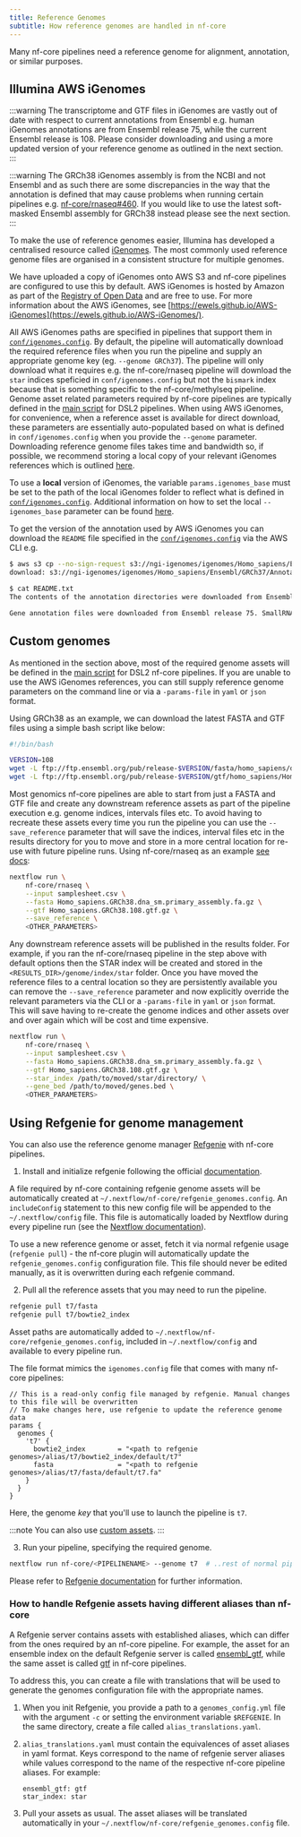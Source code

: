 ```yaml
---
title: Reference Genomes
subtitle: How reference genomes are handled in nf-core
---
```


Many nf-core pipelines need a reference genome for alignment, annotation, or similar purposes.

## Illumina AWS iGenomes

:::warning
The transcriptome and GTF files in iGenomes are vastly out of date with respect to current annotations from Ensembl e.g. human iGenomes annotations are from Ensembl release 75, while the current Ensembl release is 108. Please consider downloading and using a more updated version of your reference genome as outlined in the next section.
:::

:::warning
The GRCh38 iGenomes assembly is from the NCBI and not Ensembl and as such there are some discrepancies in the way that the annotation is defined that may cause problems when running certain pipelines e.g. [nf-core/rnaseq#460](https://github.com/nf-core/rnaseq/issues/460). If you would like to use the latest soft-masked Ensembl assembly for GRCh38 instead please see the next section.
:::

To make the use of reference genomes easier, Illumina has developed a centralised resource called [iGenomes](https://support.illumina.com/sequencing/sequencing_software/igenome.html).
The most commonly used reference genome files are organised in a consistent structure for multiple genomes.

We have uploaded a copy of iGenomes onto AWS S3 and nf-core pipelines are configured to use this by default.
AWS iGenomes is hosted by Amazon as part of the [Registry of Open Data](https://registry.opendata.aws/aws-igenomes/) and are free to use. For more information about the AWS iGenomes, see [https://ewels.github.io/AWS-iGenomes](https://ewels.github.io/AWS-iGenomes/).

All AWS iGenomes paths are specified in pipelines that support them in [`conf/igenomes.config`](https://github.com/nf-core/rnaseq/blob/e049f51f0214b2aef7624b9dd496a404a7c34d14/conf/igenomes.config#L14-L26). By default, the pipeline will automatically download the required reference files when you run the pipeline and supply an appropriate genome key (eg. `--genome GRCh37`). The pipeline will only download what it requires e.g. the nf-core/rnaseq pipeline will download the `star` indices speficied in `conf/igenomes.config` but not the `bismark` index because that is something specific to the nf-core/methylseq pipeline. Genome asset related parameters required by nf-core pipelines are typically defined in the [main script](https://github.com/nf-core/rnaseq/blob/e049f51f0214b2aef7624b9dd496a404a7c34d14/main.nf#L20-L28) for DSL2 pipelines. When using AWS iGenomes, for convenience, when a reference asset is available for direct download, these parameters are essentially auto-populated based on what is defined in `conf/igenomes.config` when you provide the `--genome` parameter. Downloading reference genome files takes time and bandwidth so, if possible, we recommend storing a local copy of your relevant iGenomes references which is outlined [here](https://ewels.github.io/AWS-iGenomes/).

To use a **local** version of iGenomes, the variable `params.igenomes_base` must be set to the path of the local iGenomes folder to reflect what is defined in [`conf/igenomes.config`](https://github.com/nf-core/rnaseq/blob/e049f51f0214b2aef7624b9dd496a404a7c34d14/conf/igenomes.config#L14-L26). Additional information on how to set the local `--igenomes_base` parameter can be found [here](/docs/usage/troubleshooting#using-a-local-version-of-igenomes).

To get the version of the annotation used by AWS iGenomes you can download the `README` file specified in the [`conf/igenomes.config`](https://github.com/nf-core/rnaseq/blob/e049f51f0214b2aef7624b9dd496a404a7c34d14/conf/igenomes.config#L22) via the AWS CLI e.g.

```bash
$ aws s3 cp --no-sign-request s3://ngi-igenomes/igenomes/Homo_sapiens/Ensembl/GRCh37/Annotation/README.txt .
download: s3://ngi-igenomes/igenomes/Homo_sapiens/Ensembl/GRCh37/Annotation/README.txt to ./README.txt

$ cat README.txt
The contents of the annotation directories were downloaded from Ensembl on: July 17, 2015.

Gene annotation files were downloaded from Ensembl release 75. SmallRNA annotation files were downloaded from miRBase release 21.
```

## Custom genomes

As mentioned in the section above, most of the required genome assets will be defined in the [main script](https://github.com/nf-core/rnaseq/blob/e049f51f0214b2aef7624b9dd496a404a7c34d14/main.nf#L20-L28) for DSL2 nf-core pipelines. If you are unable to use the AWS iGenomes references, you can still supply reference genome parameters on the command line or via a `-params-file` in `yaml` or `json` format.

Using GRCh38 as an example, we can download the latest FASTA and GTF files using a simple bash script like below:

```bash
#!/bin/bash

VERSION=108
wget -L ftp://ftp.ensembl.org/pub/release-$VERSION/fasta/homo_sapiens/dna/Homo_sapiens.GRCh38.dna_sm.primary_assembly.fa.gz
wget -L ftp://ftp.ensembl.org/pub/release-$VERSION/gtf/homo_sapiens/Homo_sapiens.GRCh38.$VERSION.gtf.gz
```

Most genomics nf-core pipelines are able to start from just a FASTA and GTF file and create any downstream reference assets as part of the pipeline execution e.g. genome indices, intervals files etc. To avoid having to recreate these assets every time you run the pipeline you can use the `--save_reference` parameter that will save the indices, interval files etc in the results directory for you to move and store in a more central location for re-use with future pipeline runs. Using nf-core/rnaseq as an example [see docs](https://nf-co.re/rnaseq/output#reference-genome-files):

```bash
nextflow run \
    nf-core/rnaseq \
    --input samplesheet.csv \
    --fasta Homo_sapiens.GRCh38.dna_sm.primary_assembly.fa.gz \
    --gtf Homo_sapiens.GRCh38.108.gtf.gz \
    --save_reference \
    <OTHER_PARAMETERS>
```

Any downstream reference assets will be published in the results folder. For example, if you ran the nf-core/rnaseq pipeline in the step above with default options then the STAR index will be created and stored in the `<RESULTS_DIR>/genome/index/star` folder. Once you have moved the reference files to a central location so they are persistently available you can remove the `--save_reference` parameter and now explicitly override the relevant parameters via the CLI or a `-params-file` in `yaml` or `json` format. This will save having to re-create the genome indices and other assets over and over again which will be cost and time expensive.

```bash
nextflow run \
    nf-core/rnaseq \
    --input samplesheet.csv \
    --fasta Homo_sapiens.GRCh38.dna_sm.primary_assembly.fa.gz \
    --gtf Homo_sapiens.GRCh38.108.gtf.gz \
    --star_index /path/to/moved/star/directory/ \
    --gene_bed /path/to/moved/genes.bed \
    <OTHER_PARAMETERS>
```

## Using Refgenie for genome management

You can also use the reference genome manager [Refgenie](http://refgenie.databio.org/en/latest/overview/) with nf-core pipelines.

1. Install and initialize refgenie following the official [documentation](http://refgenie.databio.org/en/latest/install/).

A file required by nf-core containing refgenie genome assets will be automatically created at `~/.nextflow/nf-core/refgenie_genomes.config`. An `includeConfig` statement to this new config file will be appended to the `~/.nextflow/config` file. This file is automatically loaded by Nextflow during every pipeline run (see the [Nextflow documentation](https://nextflow.io/docs/latest/config.html)).

To use a new reference genome or asset, fetch it via normal refgenie usage (`refgenie pull`) - the nf-core plugin will automatically update the `refgenie_genomes.config` configuration file.
This file should never be edited manually, as it is overwritten during each refgenie command.

2. Pull all the reference assets that you may need to run the pipeline.

```bash
refgenie pull t7/fasta
refgenie pull t7/bowtie2_index
```

Asset paths are automatically added to `~/.nextflow/nf-core/refgenie_genomes.config`, included in `~/.nextflow/config` and available to every pipeline run.

The file format mimics the `igenomes.config` file that comes with many nf-core pipelines:

```nextflow
// This is a read-only config file managed by refgenie. Manual changes to this file will be overwritten
// To make changes here, use refgenie to update the reference genome data
params {
  genomes {
    't7' {
      bowtie2_index        = "<path to refgenie genomes>/alias/t7/bowtie2_index/default/t7"
      fasta                = "<path to refgenie genomes>/alias/t7/fasta/default/t7.fa"
    }
  }
}
```

Here, the genome _key_ that you'll use to launch the pipeline is `t7`.

:::note
You can also use [custom assets](http://refgenie.databio.org/en/latest/custom_assets/).
:::

3. Run your pipeline, specifying the required genome.

```bash
nextflow run nf-core/<PIPELINENAME> --genome t7  # ..rest of normal pipeline flags..
```

Please refer to [Refgenie documentation](http://refgenie.databio.org/en/latest/) for further information.

### How to handle Refgenie assets having different aliases than nf-core

A Refgenie server contains assets with established aliases, which can differ from the ones required by an nf-core pipeline.
For example, the asset for an ensemble index on the default Refgenie server is called [ensembl_gtf](http://refgenomes.databio.org/v3/assets/splash/2230c535660fb4774114bfa966a62f823fdb6d21acf138d4/ensembl_gtf?tag=default), while the same asset is called [gtf](https://github.com/nf-core/tools/blob/master/nf_core/pipeline-template/conf/igenomes.config#L33) in nf-core pipelines.

To address this, you can create a file with translations that will be used to generate the genomes configuration file with the appropriate names.

1. When you init Refgenie, you provide a path to a `genomes_config.yml` file with the argument `-c` or setting the environment variable `$REFGENIE`.
   In the same directory, create a file called `alias_translations.yaml`.

2. `alias_translations.yaml` must contain the equivalences of asset aliases in yaml format.
   Keys correspond to the name of refgenie server aliases while values correspond to the name of the respective nf-core pipeline aliases.
   For example:

   ```
   ensembl_gtf: gtf
   star_index: star
   ```

3. Pull your assets as usual. The asset aliases will be translated automatically in your `~/.nextflow/nf-core/refgenie_genomes.config` file.
